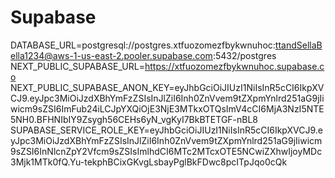 # Supabase
DATABASE_URL=postgresql://postgres.xtfuozomezfbykwnuhoc:ttandSellaBella1234@aws-1-us-east-2.pooler.supabase.com:5432/postgres
NEXT_PUBLIC_SUPABASE_URL=https://xtfuozomezfbykwnuhoc.supabase.co
NEXT_PUBLIC_SUPABASE_ANON_KEY=eyJhbGciOiJIUzI1NiIsInR5cCI6IkpXVCJ9.eyJpc3MiOiJzdXBhYmFzZSIsInJlZiI6Inh0ZnVvem9tZXpmYnlrd251aG9jIiwicm9sZSI6ImFub24iLCJpYXQiOjE3NjE3MTkxOTQsImV4cCI6MjA3NzI5NTE5NH0.BFHNIbIY9Zsygh56CEHs6yN_vgKyI7BkBTETGF-nBL8
SUPABASE_SERVICE_ROLE_KEY=eyJhbGciOiJIUzI1NiIsInR5cCI6IkpXVCJ9.eyJpc3MiOiJzdXBhYmFzZSIsInJlZiI6Inh0ZnVvem9tZXpmYnlrd251aG9jIiwicm9sZSI6InNlcnZpY2Vfcm9sZSIsImlhdCI6MTc2MTcxOTE5NCwiZXhwIjoyMDc3Mjk1MTk0fQ.Yu-tekphBCixGKvgLsbayPglBkFDwc8pcITpJqo0cQk